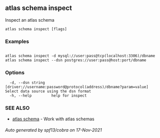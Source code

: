 ## atlas schema inspect

Inspect an atlas schema

```
atlas schema inspect [flags]
```

### Examples

```

atlas schema inspect -d mysql://user:pass@tcp(localhost:3306)/dbname
atlas schema inspect --dsn postgres://user:pass@host:port/dbname
```

### Options

```
  -d, --dsn string   [driver://username:password@protocol(address)/dbname?param=value] Select data source using the dsn format
  -h, --help         help for inspect
```

### SEE ALSO

* [atlas schema](atlas_schema.md)	 - Work with atlas schemas

###### Auto generated by spf13/cobra on 17-Nov-2021
